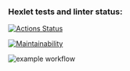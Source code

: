 ### Hexlet tests and linter status:
[![Actions Status](https://github.com/ibanb/backend-project-lvl1/workflows/hexlet-check/badge.svg)](https://github.com/ibanb/backend-project-lvl1/actions)

[![Maintainability](https://api.codeclimate.com/v1/badges/a99a88d28ad37a79dbf6/maintainability)](https://codeclimate.com/github/codeclimate/codeclimate/maintainability)

![example workflow](https://github.com/ibanb/backend-project-lvl1/actions/workflows/learn-github-actions.yml/badge.svg)
